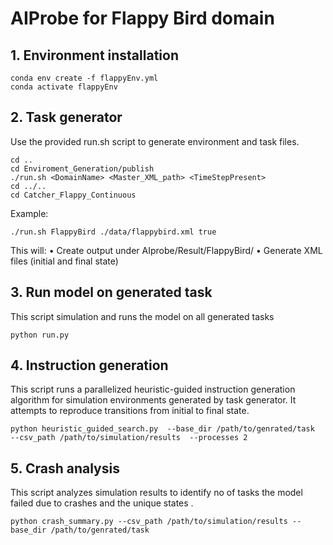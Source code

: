 # AIProbe for Flappy Bird domain

## 1. Environment installation
```
conda env create -f flappyEnv.yml
conda activate flappyEnv
```

## 2. Task generator
Use the provided run.sh script to generate environment and task files.
```
cd ..
cd Enviroment_Generation/publish
./run.sh <DomainName> <Master_XML_path> <TimeStepPresent>
cd ../..
cd Catcher_Flappy_Continuous

```
Example:
```
./run.sh FlappyBird ./data/flappybird.xml true

```
This will:
•	Create output under AIprobe/Result/FlappyBird/
•	Generate XML files (initial and final state)

## 3. Run model on generated task
This script simulation and runs the model on all generated tasks

```
python run.py
```

## 4. Instruction generation
This script runs a parallelized heuristic-guided instruction generation algorithm for simulation environments generated by task generator. It attempts to reproduce transitions from initial to final state.
```
python heuristic_guided_search.py  --base_dir /path/to/genrated/task   --csv_path /path/to/simulation/results  --processes 2

```

## 5. Crash analysis
This script analyzes simulation results to identify no of tasks the model failed due to crashes and the unique states .

```
python crash_summary.py --csv_path /path/to/simulation/results --base_dir /path/to/genrated/task
```

